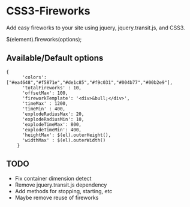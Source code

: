 CSS3-Fireworks
==============

Add easy fireworks to your site using jquery, jquery.transit.js, and CSS3.


  $(element).fireworks(options);

Available/Default options
-----------------

    {
          'colors': ["#ea4648","#f5871e","#de1c85","#f9c031","#004b77","#00b2e9"],
          'totalFireworks' : 10,
          'offsetMax': 100,
          'fireworkTemplate': '<div>&bull;</div>',
          'timeMax' : 1200,
          'timeMin' : 400,
          'explodeRadiusMax': 20,
          'explodeRadiusMin': 10,
          'explodeTimeMax': 800,
          'explodeTimeMin': 400,
          'heightMax': $(el).outerHeight(),
          'widthMax' : $(el).outerWidth()
        }


TODO
------------

* Fix container dimension detect
* Remove jquery.transit.js dependency
* Add methods for stopping, starting, etc
* Maybe remove reuse of fireworks
